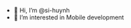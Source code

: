 - 👋 Hi, I’m @si-huynh
- 👀 I’m interested in Mobile development

<!---
si-huynh/si-huynh is a ✨ special ✨ repository because its `README.md` (this file) appears on your GitHub profile.
You can click the Preview link to take a look at your changes.
--->
